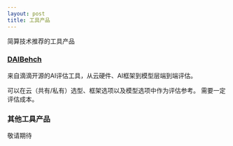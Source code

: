 ```yaml
---
layout: post
title: 工具产品
---
```


简算技术推荐的工具产品

### [DAIBehch](https://github.com/JiansuanTech/DAIBench)

来自滴滴开源的AI评估工具，从云硬件、AI框架到模型层端到端评估。

可以在云（共有/私有）选型、框架选项以及模型选项中作为评估参考。
需要一定评估成本。

### 其他工具产品

敬请期待